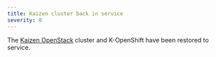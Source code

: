 ```yaml
---
title: Kaizen cluster back in service
severity: 0
---
```


The [Kaizen OpenStack](https://kaizen.massopen.cloud) cluster and
K-OpenShift have been restored to service.
